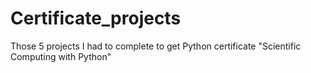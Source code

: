 # Certificate_projects

Those 5 projects I had to complete to get Python certificate "Scientific Computing with Python"
